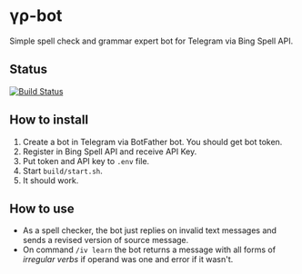 # γρ-bot
Simple spell check and grammar expert bot for Telegram via Bing Spell API.

## Status
[![Build Status](https://travis-ci.com/sunloving/gamma-rho-bot.svg?branch=master)](https://travis-ci.com/sunloving/gamma-rho-bot)

## How to install
1. Create a bot in Telegram via BotFather bot. You should get bot token.
2. Register in Bing Spell API and receive API Key.
3. Put token and API key to `.env` file.
4. Start `build/start.sh`.
5. It should work.

## How to use
* As a spell checker, the bot just replies on invalid text messages and sends a revised version of source message.
* On command `/iv learn` the bot returns a message with all forms of *irregular verbs* if operand was one and error if it wasn't.
